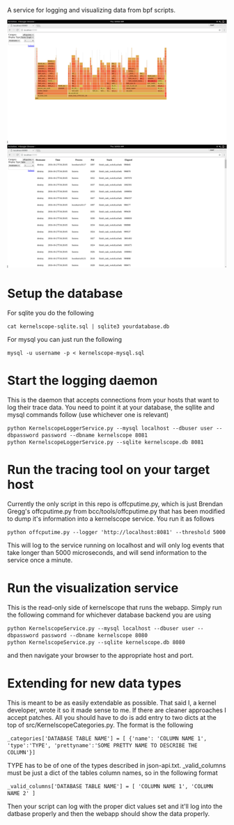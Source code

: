 A service for logging and visualizing data from bpf scripts.

![Flame Graph](flamegraph.png)
![Table](table.png)

# Setup the database

For sqlite you do the following

```
cat kernelscope-sqlite.sql | sqlite3 yourdatabase.db
```

For mysql you can just run the following

```
mysql -u username -p < kernelscope-mysql.sql
```

# Start the logging daemon

This is the daemon that accepts connections from your hosts that want to log
their trace data.  You need to point it at your database, the sqllite and mysql
commands follow (use whichever one is relevant)

```
python KernelscopeLoggerService.py --mysql localhost --dbuser user --dbpassword password --dbname kernelscope 8081
python KernelscopeLoggerService.py --sqlite kernelscope.db 8081
```


# Run the tracing tool on your target host

Currently the only script in this repo is offcputime.py, which is just Brendan
Gregg's offcputime.py from bcc/tools/offcputime.py that has been modified to
dump it's information into a kernelscope service.  You run it as follows

```
python offcputime.py --logger 'http://localhost:8081' --threshold 5000
```

This will log to the service running on localhost and will only log events that
take longer than 5000 microseconds, and will send information to the service
once a minute.

# Run the visualization service

This is the read-only side of kernelscope that runs the webapp.  Simply run the
following command for whichever database backend you are using

```
python KernelscopeService.py --mysql localhost --dbuser user --dbpassword password --dbname kernelscope 8080
python KernelscopeService.py --sqlite kernelscope.db 8080
```

and then navigate your browser to the appropriate host and port.

# Extending for new data types

This is meant to be as easily extendable as possible.  That said I, a kernel
developer, wrote it so it made sense to me.  If there are cleaner approaches I
accept patches.  All you should have to do is add entry to two dicts at the top
of src/KernelscopeCategories.py.  The format is the following

```
_categories['DATABASE TABLE NAME'] = [ {'name': 'COLUMN NAME 1', 'type':'TYPE', 'prettyname':'SOME PRETTY NAME TO DESCRIBE THE COLUMN'}]
```

TYPE has to be of one of the types described in json-api.txt.  _valid_columns
must be just a dict of the tables column names, so in the following format

```
_valid_columns['DATABASE TABLE NAME'] = [ 'COLUMN NAME 1', 'COLUMN NAME 2' ]
```

Then your script can log with the proper dict values set and it'll log into the
datbase properly and then the webapp should show the data properly.
